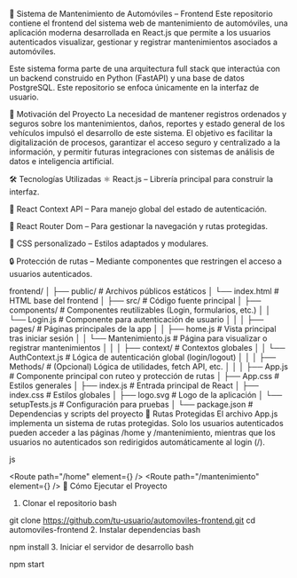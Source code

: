 🚗 Sistema de Mantenimiento de Automóviles – Frontend
Este repositorio contiene el frontend del sistema web de mantenimiento de automóviles, una aplicación moderna desarrollada en React.js que permite a los usuarios autenticados visualizar, gestionar y registrar mantenimientos asociados a automóviles.

Este sistema forma parte de una arquitectura full stack que interactúa con un backend construido en Python (FastAPI) y una base de datos PostgreSQL. Este repositorio se enfoca únicamente en la interfaz de usuario.

🧠 Motivación del Proyecto
La necesidad de mantener registros ordenados y seguros sobre los mantenimientos, daños, reportes y estado general de los vehículos impulsó el desarrollo de este sistema. El objetivo es facilitar la digitalización de procesos, garantizar el acceso seguro y centralizado a la información, y permitir futuras integraciones con sistemas de análisis de datos e inteligencia artificial.

🛠️ Tecnologías Utilizadas
⚛️ React.js – Librería principal para construir la interfaz.

🧠 React Context API – Para manejo global del estado de autenticación.

🧭 React Router Dom – Para gestionar la navegación y rutas protegidas.

🎨 CSS personalizado – Estilos adaptados y modulares.

🔒 Protección de rutas – Mediante componentes que restringen el acceso a usuarios autenticados.

frontend/
│
├── public/                  # Archivos públicos estáticos
│   └── index.html           # HTML base del frontend
│
├── src/                     # Código fuente principal
│   ├── components/          # Componentes reutilizables (Login, formularios, etc.)
│   │   └── Login.js         # Componente para autenticación de usuario
│   │
│   ├── pages/               # Páginas principales de la app
│   │   ├── home.js          # Vista principal tras iniciar sesión
│   │   └── Mantenimiento.js # Página para visualizar o registrar mantenimientos
│   │
│   ├── context/             # Contextos globales
│   │   └── AuthContext.js   # Lógica de autenticación global (login/logout)
│   │
│   ├── Methods/             # (Opcional) Lógica de utilidades, fetch API, etc.
│   │
│   ├── App.js               # Componente principal con ruteo y protección de rutas
│   ├── App.css              # Estilos generales
│   ├── index.js             # Entrada principal de React
│   ├── index.css            # Estilos globales
│   ├── logo.svg             # Logo de la aplicación
│   └── setupTests.js        # Configuración para pruebas
│
└── package.json             # Dependencias y scripts del proyecto
🔐 Rutas Protegidas
El archivo App.js implementa un sistema de rutas protegidas. Solo los usuarios autenticados pueden acceder a las páginas /home y /mantenimiento, mientras que los usuarios no autenticados son redirigidos automáticamente al login (/).

js

<Route path="/home" element={<ProtectedRoute component={Home} />} />
<Route path="/mantenimiento" element={<ProtectedRoute component={Mantenimiento} />} />
🚀 Cómo Ejecutar el Proyecto
1. Clonar el repositorio
bash

git clone https://github.com/tu-usuario/automoviles-frontend.git
cd automoviles-frontend
2. Instalar dependencias
bash

npm install
3. Iniciar el servidor de desarrollo
bash

npm start
